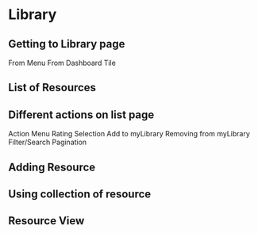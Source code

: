 # Library

## Getting to Library page
From Menu
From Dashboard Tile
## List of Resources
## Different actions on list page
Action Menu
Rating
Selection
Add to myLibrary
Removing from myLibrary
Filter/Search
Pagination
## Adding Resource
## Using collection of resource
## Resource View
